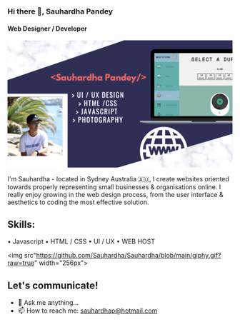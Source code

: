 ### Hi there 👋, Sauhardha Pandey
#### Web Designer / Developer

![Web Designer / Developer](https://github.com/Sauhardha/Sauhardha/blob/main/Screen%20Shot%202022-04-04%20at%202.57.31%20pm.png?raw=true)


I'm Sauhardha - located in Sydney Australia 🇦🇺, I create websites oriented towards properly representing small businesses & organisations online. I really enjoy growing in the web design process, from the user interface & aesthetics to coding the most effective solution. 

## Skills: 
• Javascript
• HTML / CSS
• UI / UX
• WEB HOST

<img src"https://github.com/Sauhardha/Sauhardha/blob/main/giphy.gif?raw=true" width="256px">

## Let's communicate!

- 💬 Ask me anything...
- 📫 How to reach me: sauhardhap@hotmail.com


